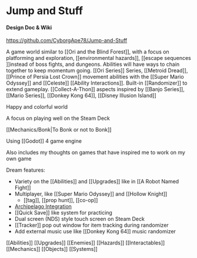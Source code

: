 # Jump and Stuff
#### Design Doc & Wiki

https://github.com/CyborgApe78/Jump-and-Stuff

A game world similar to [[Ori and the Blind Forest]], with a focus on platforming and exploration, [[environmental hazards]], [[escape sequences ]]instead of boss fights, and dungeons. Abilities will have ways to chain together to keep momentum going. [[Ori Series]] Series, [[Metroid Dread]], [[Prince of Persia Lost Crown]] movement abilities with the [[Super Mario Odyssey]] and [[Celeste]] [[Ability Interactions]]. Built-in [[Randomizer]] to extend gameplay. [[Collect-A-Thon]] aspects inspired by [[Banjo Series]], [[Mario Series]], [[Donkey Kong 64]], [[Disney Illusion Island]]

Happy and colorful world

A focus on playing well on the Steam Deck

[[Mechanics/Bonk|To Bonk or not to Bonk]]

Using [[Godot]] 4 game engine

Also includes my thoughts on games that have inspired me to work on my own game

Dream features:
* Variety on the [[Abilities]] and [[Upgrades]] like in [[A Robot Named Fight]]
* Multiplayer, like [[Super Mario Odyssey]] and [[Hollow Knight]]
	* [[tag]], [[prop hunt]], [[co-op]]
* [Archipelago Integration](https://archipelago.gg/)
* [[Quick Save]] like system for practicing
* Dual screen (NDS) style touch screen on Steam Deck
* [[Tracker]] pop out window for item tracking during randomizer
* Add external music use like [[Donkey Kong 64]] music randomizer

[[Abilities]] [[Upgrades]] [[Enemies]] [[Hazards]] [[Interactables]] [[Mechanics]] [[Objects]] [[Systems]]

